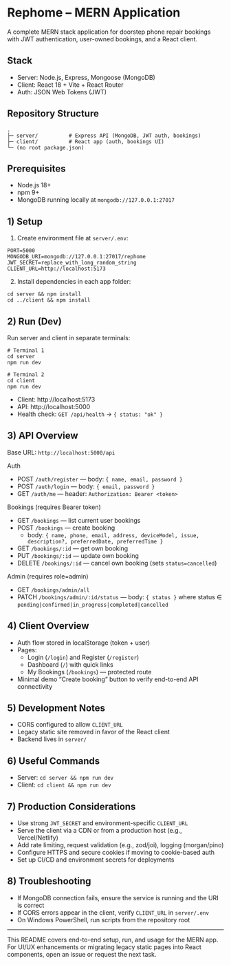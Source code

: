 ﻿# Rephome – MERN Application

A complete MERN stack application for doorstep phone repair bookings with JWT authentication, user-owned bookings, and a React client.

## Stack
- Server: Node.js, Express, Mongoose (MongoDB)
- Client: React 18 + Vite + React Router
- Auth: JSON Web Tokens (JWT)

## Repository Structure
```
.
├─ server/          # Express API (MongoDB, JWT auth, bookings)
├─ client/          # React app (auth, bookings UI)
└─ (no root package.json)
```

## Prerequisites
- Node.js 18+
- npm 9+
- MongoDB running locally at `mongodb://127.0.0.1:27017`

## 1) Setup
1. Create environment file at `server/.env`:
```
PORT=5000
MONGODB_URI=mongodb://127.0.0.1:27017/rephome
JWT_SECRET=replace_with_long_random_string
CLIENT_URL=http://localhost:5173
```
2. Install dependencies in each app folder:
```
cd server && npm install
cd ../client && npm install
```

## 2) Run (Dev)
Run server and client in separate terminals:
```
# Terminal 1
cd server
npm run dev

# Terminal 2
cd client
npm run dev
```
- Client: http://localhost:5173
- API: http://localhost:5000
- Health check: `GET /api/health` → `{ status: "ok" }`

## 3) API Overview
Base URL: `http://localhost:5000/api`

Auth
- POST `/auth/register` — body: `{ name, email, password }`
- POST `/auth/login` — body: `{ email, password }`
- GET `/auth/me` — header: `Authorization: Bearer <token>`

Bookings (requires Bearer token)
- GET `/bookings` — list current user bookings
- POST `/bookings` — create booking
  - body: `{ name, phone, email, address, deviceModel, issue, description?, preferredDate, preferredTime }`
- GET `/bookings/:id` — get own booking
- PUT `/bookings/:id` — update own booking
- DELETE `/bookings/:id` — cancel own booking (sets `status=cancelled`)

Admin (requires role=admin)
- GET `/bookings/admin/all`
- PATCH `/bookings/admin/:id/status` — body: `{ status }` where status ∈ `pending|confirmed|in_progress|completed|cancelled`

## 4) Client Overview
- Auth flow stored in localStorage (token + user)
- Pages:
  - Login (`/login`) and Register (`/register`)
  - Dashboard (`/`) with quick links
  - My Bookings (`/bookings`) — protected route
- Minimal demo “Create booking” button to verify end-to-end API connectivity

## 5) Development Notes
- CORS configured to allow `CLIENT_URL`
- Legacy static site removed in favor of the React client
- Backend lives in `server/`

## 6) Useful Commands
- Server: `cd server && npm run dev`
- Client: `cd client && npm run dev`

## 7) Production Considerations
- Use strong `JWT_SECRET` and environment-specific `CLIENT_URL`
- Serve the client via a CDN or from a production host (e.g., Vercel/Netlify)
- Add rate limiting, request validation (e.g., zod/joi), logging (morgan/pino)
- Configure HTTPS and secure cookies if moving to cookie-based auth
- Set up CI/CD and environment secrets for deployments

## 8) Troubleshooting
- If MongoDB connection fails, ensure the service is running and the URI is correct
- If CORS errors appear in the client, verify `CLIENT_URL` in `server/.env`
- On Windows PowerShell, run scripts from the repository root

---
This README covers end-to-end setup, run, and usage for the MERN app. For UI/UX enhancements or migrating legacy static pages into React components, open an issue or request the next task.